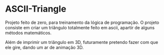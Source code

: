 # ASCII-Triangle

Projeto feito de zero, para treinamento da lógica de programação.
O projeto consiste em criar um triângulo totalmente feito em ascii, apartir de alguns métodos matemáticos.

Além de imprimir um triângulo em 3D, futuramente pretendo fazer com que ele gire, dando um ar de animação 3D.
